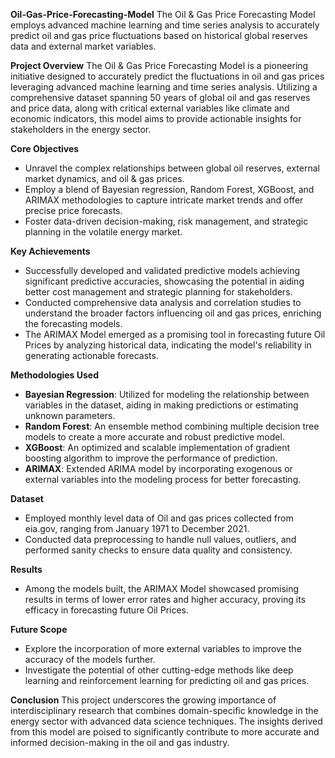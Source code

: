 **Oil-Gas-Price-Forecasting-Model**
The Oil &amp; Gas Price Forecasting Model employs advanced machine learning and time series analysis to accurately predict oil and gas price fluctuations based on historical global reserves data and external market variables. 

**Project Overview**
The Oil & Gas Price Forecasting Model is a pioneering initiative designed to accurately predict the fluctuations in oil and gas prices leveraging advanced machine learning and time series analysis. Utilizing a comprehensive dataset spanning 50 years of global oil and gas reserves and price data, along with critical external variables like climate and economic indicators, this model aims to provide actionable insights for stakeholders in the energy sector. 

**Core Objectives**
- Unravel the complex relationships between global oil reserves, external market dynamics, and oil & gas prices.
- Employ a blend of Bayesian regression, Random Forest, XGBoost, and ARIMAX methodologies to capture intricate market trends and offer precise price forecasts.
- Foster data-driven decision-making, risk management, and strategic planning in the volatile energy market.

**Key Achievements**
- Successfully developed and validated predictive models achieving significant predictive accuracies, showcasing the potential in aiding better cost management and strategic planning for stakeholders.
- Conducted comprehensive data analysis and correlation studies to understand the broader factors influencing oil and gas prices, enriching the forecasting models.
- The ARIMAX Model emerged as a promising tool in forecasting future Oil Prices by analyzing historical data, indicating the model's reliability in generating actionable forecasts.

**Methodologies Used**
- **Bayesian Regression**: Utilized for modeling the relationship between variables in the dataset, aiding in making predictions or estimating unknown parameters.
- **Random Forest**: An ensemble method combining multiple decision tree models to create a more accurate and robust predictive model.
- **XGBoost**: An optimized and scalable implementation of gradient boosting algorithm to improve the performance of prediction.
- **ARIMAX**: Extended ARIMA model by incorporating exogenous or external variables into the modeling process for better forecasting.

**Dataset**
- Employed monthly level data of Oil and gas prices collected from eia.gov, ranging from January 1971 to December 2021.
- Conducted data preprocessing to handle null values, outliers, and performed sanity checks to ensure data quality and consistency.

**Results**
- Among the models built, the ARIMAX Model showcased promising results in terms of lower error rates and higher accuracy, proving its efficacy in forecasting future Oil Prices.

**Future Scope**
- Explore the incorporation of more external variables to improve the accuracy of the models further.
- Investigate the potential of other cutting-edge methods like deep learning and reinforcement learning for predicting oil and gas prices.

**Conclusion**
This project underscores the growing importance of interdisciplinary research that combines domain-specific knowledge in the energy sector with advanced data science techniques. The insights derived from this model are poised to significantly contribute to more accurate and informed decision-making in the oil and gas industry.
